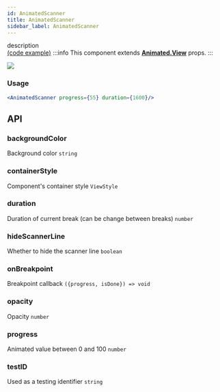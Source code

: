 ```yaml
---
id: AnimatedScanner
title: AnimatedScanner
sidebar_label: AnimatedScanner
---
```


description  
[(code example)](https://github.com/wix/react-native-ui-lib/blob/master/demo/src/screens/componentScreens/CardScannerScreen.js)
:::info
This component extends **[Animated.View](https://reactnative.dev/docs/animated)** props.
:::
<div style={{display: 'flex', flexDirection: 'row', overflowX: 'auto', maxHeight: '500px', alignItems: 'center'}}><img style={{maxHeight: '420px'}} src={'https://media.giphy.com/media/l49JVcxoclUXbryiA/giphy.gif'}/>

</div>

### Usage
``` jsx live
<AnimatedScanner progress={55} duration={1600}/>
```
## API
### backgroundColor
Background color
`string ` 

### containerStyle
Component's container style
`ViewStyle ` 

### duration
Duration of current break (can be change between breaks)
`number ` 

### hideScannerLine
Whether to hide the scanner line
`boolean ` 

### onBreakpoint
Breakpoint callback
`({progress, isDone}) => void ` 

### opacity
Opacity
`number ` 

### progress
Animated value between 0 and 100
`number ` 

### testID
Used as a testing identifier
`string ` 


